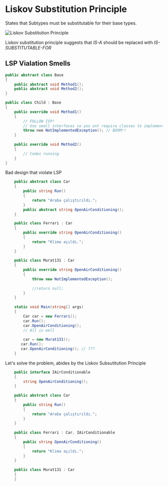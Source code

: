 ﻿# Liskov Substitution Principle

States that Subtypes must be substitutable for their base types.

![Liskov Substitution Principle](https://www.tomdalling.com/images/posts/lsp.jpg)

Liskov substitution principle suggests that *IS-A* should be replaced with *IS-SUBSTITUTABLE-FOR*

LSP Vialation Smells
----------

``` csharp
public abstract class Base
{
    public abstract void Method1();
    public abstract void Method2();
}

public class Child : Base
{
    public override void Method1()
    {
        // FOLLOW ISP!
        // Use small interfaces so you ont require classes to implement more than they need
        throw nee NotImplementedException(); // BOOM!!
    }
    
    public override void Method2()
    {
        // Codes running
    }
}
```

Bad design that violate LSP
``` csharp
    public abstract class Car
    {
        public string Run()
        {
            return "Araba çalıştırıldı.";
        }
        public abstract string OpenAirConditioning();
    }

    public class Ferrari : Car
    {
        public override string OpenAirConditioning()
        {
            return "Klima açıldı.";
        }
    }
 
    public class Murat131 : Car
    {
        public override string OpenAirConditioning()
        {
            throw new NotImplementedException();
 
            //return null;
        }
    }
    
    static void Main(string[] args)
    {
        Car car = new Ferrari();
        car.Run();
        car.OpenAirConditioning();
        // All is well
        
        car = new Murat131();
       car.Run();
       car.OpenAirConditioning(); // ???
    }
```
Let's solve the problem, abides by the Liskov Subsutitution Principle

``` csharp
    public interface IAirConditionable
    {
        string OpenAirConditioning();
    }
 
    public abstract class Car
    {
        public string Run()
        {
            return "Araba çalıştırıldı.";
        }
    }
 
    public class Ferrari : Car, IAirConditionable
    {
        public string OpenAirConditioning()
        {
            return "Klima açıldı.";
        }
    }
 
    public class Murat131 : Car
    {
    }
```